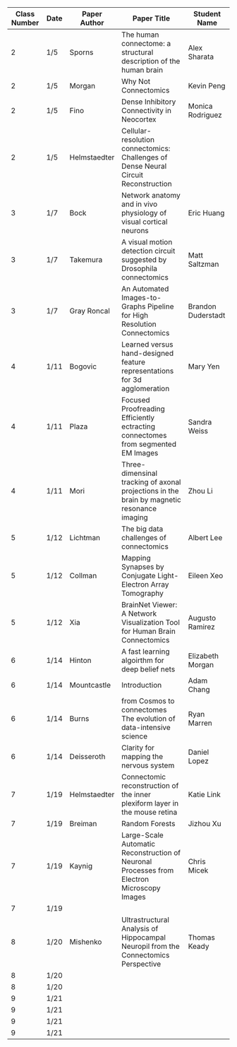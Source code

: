 | Class Number | Date | Paper Author | Paper Title                                                                                | Student Name       |
|--------------|------|--------------|--------------------------------------------------------------------------------------------|--------------------|
| 2            | 1/5  | Sporns       | The human connectome: a structural description of the human brain                          | Alex Sharata       |
| 2            | 1/5  | Morgan       | Why Not Connectomics                                                                       | Kevin Peng         |
| 2            | 1/5  | Fino         | Dense Inhibitory Connectivity in Neocortex                                                 | Monica Rodriguez   |
| 2            | 1/5  | Helmstaedter | Cellular-resolution connectomics: Challenges of Dense Neural Circuit Reconstruction        |                    |
| 3            | 1/7  | Bock         | Network anatomy and in vivo physiology of visual cortical neurons                          | Eric Huang         |
| 3            | 1/7  | Takemura     | A visual motion detection circuit suggested by Drosophila connectomics                     | Matt Saltzman      |
| 3            | 1/7  | Gray Roncal  | An Automated Images-to-Graphs Pipeline for High Resolution Connectomics                    | Brandon Duderstadt |
| 4            | 1/11 | Bogovic      | Learned versus hand-designed feature representations for 3d agglomeration                  | Mary Yen           |
| 4            | 1/11 | Plaza        | Focused Proofreading Efficiently ectracting connectomes from segmented EM Images           | Sandra Weiss       |
| 4            | 1/11 | Mori         | Three-dimensinal tracking of axonal projections in the brain by magnetic resonance imaging | Zhou Li            |
| 5            | 1/12 | Lichtman     | The big data challenges of connectomics                                                    | Albert Lee         |
| 5            | 1/12 | Collman      | Mapping Synapses by Conjugate Light-Electron Array Tomography                              | Eileen Xeo         |
| 5            | 1/12 | Xia          | BrainNet Viewer: A Network Visualization Tool for Human Brain Connectomics                 | Augusto Ramirez    |
| 6            | 1/14 | Hinton       | A fast learning algoirthm for deep belief nets                                             | Elizabeth Morgan   |
| 6            | 1/14 | Mountcastle  | Introduction                                                                               | Adam Chang         |
| 6            | 1/14 | Burns        | from Cosmos to connectomes The evolution of data-intensive science                         | Ryan Marren        |
| 6            | 1/14 | Deisseroth   | Clarity for mapping the nervous system                                                     | Daniel Lopez       |
| 7            | 1/19 | Helmstaedter | Connectomic reconstruction of the inner plexiform layer in the mouse retina                | Katie Link         |
| 7            | 1/19 | Breiman      | Random Forests                                                                             | Jizhou Xu          |
| 7            | 1/19 | Kaynig       | Large-Scale Automatic Reconstruction of Neuronal Processes from Electron Microscopy Images | Chris Micek        |
| 7            | 1/19 |              |                                                                                            |                    |
| 8            | 1/20 | Mishenko     | Ultrastructural Analysis of Hippocampal Neuropil from the Connectomics Perspective         | Thomas Keady       |
| 8            | 1/20 |              |                                                                                            |                    |
| 8            | 1/20 |              |                                                                                            |                    |
| 9            | 1/21 |              |                                                                                            |                    |
| 9            | 1/21 |              |                                                                                            |                    |
| 9            | 1/21 |              |                                                                                            |                    |
| 9            | 1/21 |              |                                                                                            |                    |
